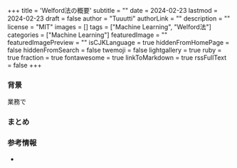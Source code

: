 +++
title = 'Welford法の概要'
subtitle = ""
date = 2024-02-23
lastmod = 2024-02-23
draft = false
author = "Tuuutti"
authorLink = ""
description = ""
license = "MIT"
images = []
tags = ["Machine Learning", "Welford法"]
categories = ["Machine Learning"]
featuredImage = ""
featuredImagePreview = ""
isCJKLanguage = true
hiddenFromHomePage = false
hiddenFromSearch = false
twemoji = false
lightgallery = true
ruby = true
fraction = true
fontawesome = true
linkToMarkdown = true
rssFullText = false
+++

<!--more-->

### 背景
業務で

### まとめ

### 参考情報
- []()